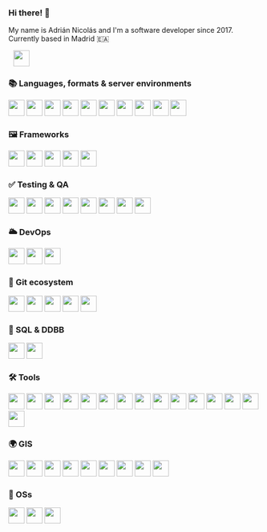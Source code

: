 ### Hi there! 👋

My name is Adrián Nicolás and I'm a software developer since 2017. Currently based in Madrid 🇪🇦

<div>
  <a href="https://linkedin.com/in/adrian-nicolas" style="margin: 5px;><img height="32" width="32" src="https://cdn.simpleicons.org/linkedin/#0A66C2/eee" style="margin: 5px;"/></a>
  <a href="mailto:anp9648@gmail.com?subject=[GitHub%20Profile]%20Adrian%20Nicolas"><img height="32" width="32" src="https://cdn.simpleicons.org/gmail/#EA4335/eee" /></a>
</div>

<!--
**adnicolas/adnicolas** is a ✨ _special_ ✨ repository because its `README.md` (this file) appears on your GitHub profile.

Here are some ideas to get you started:

- 🔭 I’m currently working on ...
- 🌱 I’m currently learning ...
- 👯 I’m looking to collaborate on ...
- 🤔 I’m looking for help with ...
- 💬 Ask me about ...
- 📫 How to reach me: ...
- 😄 Pronouns: he/him
- ⚡ Fun facts: -->

### 📚 Languages, formats & server environments

<div>
  <a href="https://developer.mozilla.org/es/docs/Web/JavaScript"><img height="32" width="32" src="https://cdn.simpleicons.org/javascript/#F7DF1E/eee" /></a>
  <a href="https://www.typescriptlang.org/"><img height="32" width="32" src="https://cdn.simpleicons.org/typescript/#3178C6/eee" /></a>
  <a href="https://nodejs.org/en"><img height="32" width="32" src="https://cdn.simpleicons.org/nodedotjs/#339933/eee" /></a>
  <a href="https://en.wikipedia.org/wiki/HTML5"><img height="32" width="32" src="https://cdn.simpleicons.org/html5/#E34F26/eee" /></a>
  <a href="https://www.w3.org/Style/CSS/"><img height="32" width="32" src="https://cdn.simpleicons.org/css3/#1572B6/eee" /></a>
  <a href="https://sass-lang.com/"><img height="32" width="32" src="https://cdn.simpleicons.org/sass/#CC6699/eee" /></a>
  <a href="https://www.python.org/"><img height="32" width="32" src="https://cdn.simpleicons.org/python/#3776AB/eee" /></a>
  <a href="https://learn.microsoft.com/es-es/dotnet/csharp/"><img height="32" width="32" src="https://cdn.simpleicons.org/csharp/#239120/eee" /></a>
  <a href="https://en.wikipedia.org/wiki/JSON"><img height="32" width="32" src="https://cdn.simpleicons.org/json/gray" /></a>
  <a href="https://daringfireball.net/projects/markdown/"><img height="32" width="32" src="https://cdn.simpleicons.org/markdown/gray" /></a>
</div>

### 🖼 Frameworks

<div>
  <a href="https://angular.io/"><img height="32" width="32" src="https://cdn.simpleicons.org/angular/#DD0031/eee" /></a>
  <a href="https://es.react.dev/"><img height="32" width="32" src="https://cdn.simpleicons.org/react/#61DAFB/eee" /></a>
  <a href="https://expressjs.com"><img height="32" width=32" src="https://cdn.simpleicons.org/express/gray" /></a>
  <a href="https://nestjs.com/"><img height="32" width="32" src="https://cdn.simpleicons.org/nestjs/#E0234E/eee" /></a>
  <a href="https://dotnet.microsoft.com/es-es/learn/dotnet/what-is-dotnet"><img height="32" width="32" src="https://cdn.simpleicons.org/dotnet/#512BD4/eee" /></a>
</div>

### ✅ Testing & QA

<div>
  <a href="https://www.cypress.io/"><img height="32" width="32" src="https://cdn.simpleicons.org/cypress/gray" /></a>
  <a href="https://jestjs.io/"><img height="32" width="32" src="https://cdn.simpleicons.org/jest/#C21325/eee" /></a>
  <a href="https://www.sonarsource.com/products/sonarlint/"><img height="32" width="32" src="https://cdn.simpleicons.org/sonarlint/#CB2029/eee" /></a>
  <a href="https://www.sonarsource.com/products/sonarqube/"><img height="32" width="32" src="https://cdn.simpleicons.org/sonarqube/#4E9BCD/eee" /></a>
  <a href="https://www.openapis.org/"><img height="32" width="32" src="https://cdn.simpleicons.org/openapiinitiative/#6BA539/eee" /></a>
  <a href="https://swagger.io/"><img height="32" width="32" src="https://cdn.simpleicons.org/swagger/#85EA2D/eee" /></a>
  <a href="https://eslint.org/"><img height="32" width="32" src="https://cdn.simpleicons.org/eslint/#4B32C3/eee" /></a>
  <a href="https://prettier.io/"><img height="32" width="32" src="https://cdn.simpleicons.org/prettier/#F7B93E/eee" /></a>
</div>

### 🌥 DevOps

<div>
  <a href="https://www.docker.com/"><img height="32" width="32" src="https://cdn.simpleicons.org/docker/#2496ED/eee" /></a>
  <a href="https://github.com/features/actions"><img height="32" width="32" src="https://cdn.simpleicons.org/githubactions/#2088FF/eee" /></a>
  <a href="https://www.jenkins.io/"><img height="32" width="32" src="https://cdn.simpleicons.org/jenkins/#D24939/eee" /></a>
</div>

### 🔄 Git ecosystem

<div>
  <a href="https://git-scm.com/"><img height="32" width="32" src="https://cdn.simpleicons.org/git/#F05032/eee" /></a>
  <a href="https://github.com/"><img height="32" width="32" src="https://cdn.simpleicons.org/github/gray" /></a>
  <a href="https://www.toptal.com/developers/gitignore/"><img height="32" width="32" src="https://cdn.simpleicons.org/gitignoredotio/#204ECF/eee" /></a>
  <a href="https://about.gitlab.com/"><img height="32" width="32" src="https://cdn.simpleicons.org/gitlab/#FC6D26/eee" /></a>
  <a href="https://gitea.com/"><img height="32" width="32" src="https://cdn.simpleicons.org/gitea/#609926/eee" /></a>
</div>

### 📃 SQL & DDBB 

<div>
  <a href="https://www.postgresql.org/"><img height="32" width="32" src="https://cdn.simpleicons.org/postgresql/#4169E1/eee" /></a>
  <a href="https://www.oracle.com/es/database/"><img height="32" width="32" src="https://cdn.simpleicons.org/oracle/#F80000/eee" /></a>
</div>

### 🛠 Tools

<div>
  <a href="https://nx.dev/"><img height="32" width="32" src="https://cdn.simpleicons.org/nx/#143055/eee" /></a>
  <a href="https://www.npmjs.com/"><img height="32" width="32" src="https://cdn.simpleicons.org/npm/#CB3837/eee" /></a>
  <a href="https://redux.js.org/"><img height="32" width="32" src="https://cdn.simpleicons.org/redux/#764ABC/eee" /></a>
  <a href="https://storybook.js.org/"><img height="32" width="32" src="https://cdn.simpleicons.org/storybook/#FF4785/eee" /></a>
  <a href="https://www.sublimetext.com/"><img height="32" width="32" src="https://cdn.simpleicons.org/sublimetext/#FF9800/eee" /></a>
  <a href="https://code.visualstudio.com/"><img height="32" width="32" src="https://cdn.simpleicons.org/visualstudiocode/#007ACC/eee" /></a>
  <a href="https://webpack.js.org/"><img height="32" width="32" src="https://cdn.simpleicons.org/webpack/#8DD6F9/eee" /></a>
  <a href="https://handlebarsjs.com/"><img height="32" width="32" src="https://cdn.simpleicons.org/handlebarsdotjs/gray" /></a>
  <a href="https://www.postman.com/"><img height="32" width="32" src="https://cdn.simpleicons.org/postman/#FF6C37/eee" /></a>
  <a href="https://jwt.io/"><img height="32" width="32" src="https://cdn.simpleicons.org/jsonwebtokens/gray" /></a>
  <a href="https://hoppscotch.io/"><img height="32" width="32" src="https://cdn.simpleicons.org/hoppscotch/#31C48D/eee" /></a>
  <a href="https://www.iconfinder.com/"><img height="32" width="32" src="https://cdn.simpleicons.org/iconfinder/gray" /></a>
  <a href="https://simpleicons.org/"><img height="32" width="32" src="https://cdn.simpleicons.org/simpleicons/gray" /></a>
  <a href="https://fontawesome.com/"><img height="32" width="32" src="https://cdn.simpleicons.org/fontawesome/#528DD7/eee" /></a>
  <a href="https://gulpjs.com/"><img height="32" width="32" src="https://cdn.simpleicons.org/gulp/#CF4647/eee" /></a>
</div>

### 🌍 GIS

<div>
  <a href="https://openlayers.org/"><img height="32" width="32" src="https://cdn.simpleicons.org/openlayers/#1F6B75/eee" /></a>
  <a href="https://www.here.com/"><img height="32" width="32" src="https://cdn.simpleicons.org/here/#00AFAA/eee" /></a>
  <a href="https://carto.com/"><img height="32" width="32" src="https://cdn.simpleicons.org/carto/#EB1510/eee" /></a>
  <a href="https://leafletjs.com/"><img height="32" width="32" src="https://cdn.simpleicons.org/leaflet/#199900/eee" /></a>
  <a href="https://www.esri.es/es-es/home"><img height="32" width="32" src="https://cdn.simpleicons.org/esri/gray" /></a>
  <a href="https://www.arcgis.com/"><img height="32" width="32" src="https://cdn.simpleicons.org/arcgis/#2C7AC3/eee" /></a>
  <a href="https://www.osgeo.org/"><img height="32" width="32" src="https://cdn.simpleicons.org/osgeo/#5CAE58/eee" /></a>
  <a href="https://cesium.com/"><img height="32" width="32" src="https://cdn.simpleicons.org/cesium/#6CADDF/eee" /></a>
  <a href="https://qgis.org/es/site/"><img height="32" width="32" src="https://cdn.simpleicons.org/qgis/#589632/eee" /></a>
</div>

### 📀 OSs

<div>
  <a href="https://en.wikipedia.org/wiki/Linux_kernel"><img height="32" width="32" src="https://cdn.simpleicons.org/linux/#FCC624/eee" /></a>
  <a href="https://ubuntu.com/"><img height="32" width="32" src="https://cdn.simpleicons.org/ubuntu/#E95420/eee" /></a>
  <a href="https://www.microsoft.com/es-es/windows?r=1"><img height="32" width="32" src="https://cdn.simpleicons.org/windows/#0078D6/eee" /></a>
</div>
